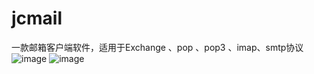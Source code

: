 # jcmail
一款邮箱客户端软件，适用于Exchange 、pop 、pop3 、imap、smtp协议
![image](https://github.com/user-attachments/assets/d6dac1ce-7d6e-4124-9e77-09c3741b5f17)
![image](https://github.com/user-attachments/assets/74c21893-330c-4aa1-b836-fb9d2440bcc5)
